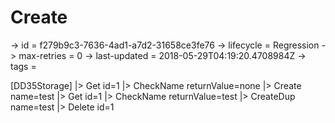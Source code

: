 # Create

-> id = f279b9c3-7636-4ad1-a7d2-31658ce3fe76
-> lifecycle = Regression
-> max-retries = 0
-> last-updated = 2018-05-29T04:19:20.4708984Z
-> tags = 

[DD35Storage]
|> Get id=1
|> CheckName returnValue=none
|> Create name=test
|> Get id=1
|> CheckName returnValue=test
|> CreateDup name=test
|> Delete id=1
~~~

